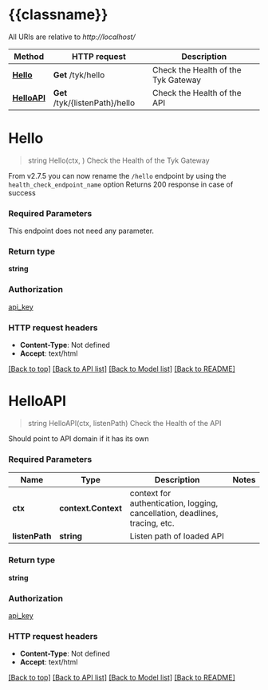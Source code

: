 # {{classname}}

All URIs are relative to *http://localhost/*

Method | HTTP request | Description
------------- | ------------- | -------------
[**Hello**](HealthCheckingApi.md#Hello) | **Get** /tyk/hello | Check the Health of the Tyk Gateway
[**HelloAPI**](HealthCheckingApi.md#HelloAPI) | **Get** /tyk/{listenPath}/hello | Check the Health of the API

# **Hello**
> string Hello(ctx, )
Check the Health of the Tyk Gateway

From v2.7.5 you can now rename the `/hello`  endpoint by using the `health_check_endpoint_name` option  Returns 200 response in case of success 

### Required Parameters
This endpoint does not need any parameter.

### Return type

**string**

### Authorization

[api_key](../README.md#api_key)

### HTTP request headers

 - **Content-Type**: Not defined
 - **Accept**: text/html

[[Back to top]](#) [[Back to API list]](../README.md#documentation-for-api-endpoints) [[Back to Model list]](../README.md#documentation-for-models) [[Back to README]](../README.md)

# **HelloAPI**
> string HelloAPI(ctx, listenPath)
Check the Health of the API

Should point to API domain if it has its own

### Required Parameters

Name | Type | Description  | Notes
------------- | ------------- | ------------- | -------------
 **ctx** | **context.Context** | context for authentication, logging, cancellation, deadlines, tracing, etc.
  **listenPath** | **string**| Listen path of loaded API | 

### Return type

**string**

### Authorization

[api_key](../README.md#api_key)

### HTTP request headers

 - **Content-Type**: Not defined
 - **Accept**: text/html

[[Back to top]](#) [[Back to API list]](../README.md#documentation-for-api-endpoints) [[Back to Model list]](../README.md#documentation-for-models) [[Back to README]](../README.md)

